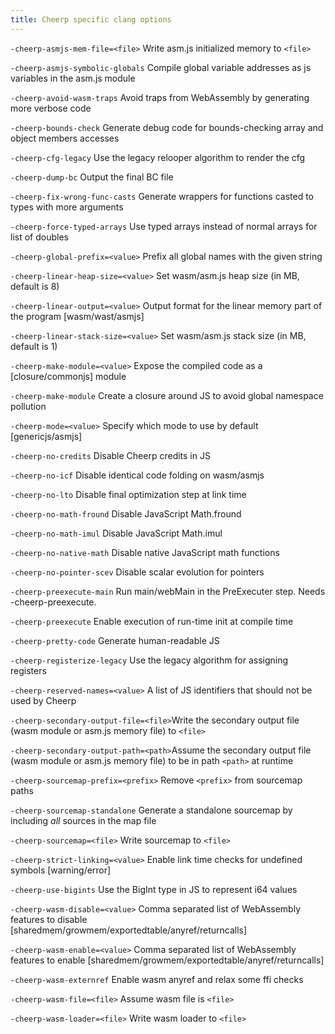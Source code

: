 ```yaml
---
title: Cheerp specific clang options
---
```


  `-cheerp-asmjs-mem-file=<file>`       Write asm.js initialized memory to `<file>`

  `-cheerp-asmjs-symbolic-globals`      Compile global variable addresses as js variables in the asm.js module

  `-cheerp-avoid-wasm-traps`            Avoid traps from WebAssembly by generating more verbose code

  `-cheerp-bounds-check`                Generate debug code for bounds-checking array and object members accesses

  `-cheerp-cfg-legacy`                  Use the legacy relooper algorithm to render the cfg

  `-cheerp-dump-bc`                     Output the final BC file

  `-cheerp-fix-wrong-func-casts`        Generate wrappers for functions casted to types with more arguments

  `-cheerp-force-typed-arrays`          Use typed arrays instead of normal arrays for list of doubles

  `-cheerp-global-prefix=<value>`       Prefix all global names with the given string

  `-cheerp-linear-heap-size=<value>`    Set wasm/asm.js heap size (in MB, default is 8)

  `-cheerp-linear-output=<value>`       Output format for the linear memory part of the program [wasm/wast/asmjs]

  `-cheerp-linear-stack-size=<value>`   Set wasm/asm.js stack size (in MB, default is 1)

  `-cheerp-make-module=<value>`         Expose the compiled code as a [closure/commonjs] module

  `-cheerp-make-module`                 Create a closure around JS to avoid global namespace pollution

  `-cheerp-mode=<value>`                Specify which mode to use by default [genericjs/asmjs]

  `-cheerp-no-credits`                  Disable Cheerp credits in JS

  `-cheerp-no-icf`                      Disable identical code folding on wasm/asmjs

  `-cheerp-no-lto`                      Disable final optimization step at link time

  `-cheerp-no-math-fround`              Disable JavaScript Math.fround

  `-cheerp-no-math-imul`                Disable JavaScript Math.imul

  `-cheerp-no-native-math`              Disable native JavaScript math functions

  `-cheerp-no-pointer-scev`             Disable scalar evolution for pointers

  `-cheerp-preexecute-main`             Run main/webMain in the PreExecuter step. Needs -cheerp-preexecute.

  `-cheerp-preexecute`                  Enable execution of run-time init at compile time

  `-cheerp-pretty-code`                 Generate human-readable JS

  `-cheerp-registerize-legacy`          Use the legacy algorithm for assigning registers

  `-cheerp-reserved-names=<value>`      A list of JS identifiers that should not be used by Cheerp

  `-cheerp-secondary-output-file=<file>`Write the secondary output file (wasm module or asm.js memory file) to `<file>`

  `-cheerp-secondary-output-path=<path>`Assume the secondary output file (wasm module or asm.js memory file) to be in path `<path>` at runtime

  `-cheerp-sourcemap-prefix=<prefix>`   Remove `<prefix>` from sourcemap paths

  `-cheerp-sourcemap-standalone`        Generate a standalone sourcemap by including _all_ sources in the map file

  `-cheerp-sourcemap=<file>`            Write sourcemap to `<file>`

  `-cheerp-strict-linking=<value>`      Enable link time checks for undefined symbols [warning/error]

  `-cheerp-use-bigints`                 Use the BigInt type in JS to represent i64 values

  `-cheerp-wasm-disable=<value>`        Comma separated list of WebAssembly features to disable [sharedmem/growmem/exportedtable/anyref/returncalls]

  `-cheerp-wasm-enable=<value>`         Comma separated list of WebAssembly features to enable [sharedmem/growmem/exportedtable/anyref/returncalls]

  `-cheerp-wasm-externref`              Enable wasm anyref and relax some ffi checks

  `-cheerp-wasm-file=<file>`            Assume wasm file is `<file>`

  `-cheerp-wasm-loader=<file>`          Write wasm loader to `<file>`
